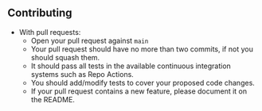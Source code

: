 ## Contributing

- With pull requests:
    - Open your pull request against `main`
    - Your pull request should have no more than two commits, if not you should squash them.
    - It should pass all tests in the available continuous integration systems such as Repo Actions.
    - You should add/modify tests to cover your proposed code changes.
    - If your pull request contains a new feature, please document it on the README.